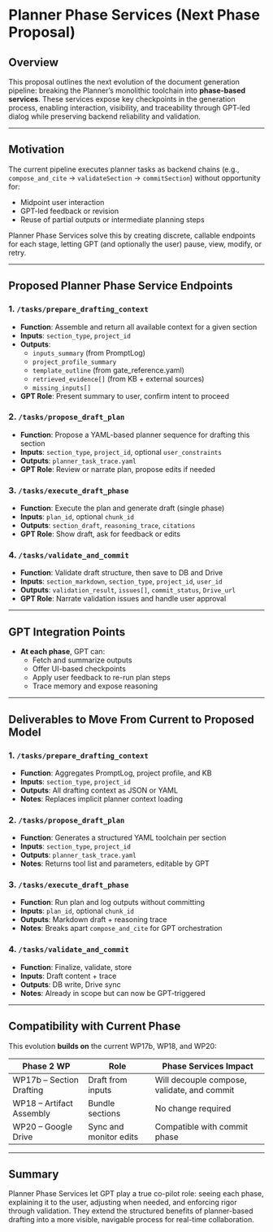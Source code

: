 # Planner Phase Services (Next Phase Proposal)

## Overview

This proposal outlines the next evolution of the document generation pipeline: breaking the Planner’s monolithic toolchain into **phase-based services**. These services expose key checkpoints in the generation process, enabling interaction, visibility, and traceability through GPT-led dialog while preserving backend reliability and validation.

---

## Motivation

The current pipeline executes planner tasks as backend chains (e.g., `compose_and_cite` → `validateSection` → `commitSection`) without opportunity for:
- Midpoint user interaction
- GPT-led feedback or revision
- Reuse of partial outputs or intermediate planning steps

Planner Phase Services solve this by creating discrete, callable endpoints for each stage, letting GPT (and optionally the user) pause, view, modify, or retry.

---

## Proposed Planner Phase Service Endpoints

### 1. `/tasks/prepare_drafting_context`
- **Function**: Assemble and return all available context for a given section
- **Inputs**: `section_type`, `project_id`
- **Outputs**:
  - `inputs_summary` (from PromptLog)
  - `project_profile_summary`
  - `template_outline` (from gate_reference.yaml)
  - `retrieved_evidence[]` (from KB + external sources)
  - `missing_inputs[]`
- **GPT Role**: Present summary to user, confirm intent to proceed

### 2. `/tasks/propose_draft_plan`
- **Function**: Propose a YAML-based planner sequence for drafting this section
- **Inputs**: `section_type`, `project_id`, optional `user_constraints`
- **Outputs**: `planner_task_trace.yaml`
- **GPT Role**: Review or narrate plan, propose edits if needed

### 3. `/tasks/execute_draft_phase`
- **Function**: Execute the plan and generate draft (single phase)
- **Inputs**: `plan_id`, optional `chunk_id`
- **Outputs**: `section_draft`, `reasoning_trace`, `citations`
- **GPT Role**: Show draft, ask for feedback or edits

### 4. `/tasks/validate_and_commit`
- **Function**: Validate draft structure, then save to DB and Drive
- **Inputs**: `section_markdown`, `section_type`, `project_id`, `user_id`
- **Outputs**: `validation_result`, `issues[]`, `commit_status`, `Drive_url`
- **GPT Role**: Narrate validation issues and handle user approval

---

## GPT Integration Points
- **At each phase**, GPT can:
  - Fetch and summarize outputs
  - Offer UI-based checkpoints
  - Apply user feedback to re-run plan steps
  - Trace memory and expose reasoning

---

## Deliverables to Move From Current to Proposed Model

### 1. `/tasks/prepare_drafting_context`
- **Function**: Aggregates PromptLog, project profile, and KB
- **Inputs**: `section_type`, `project_id`
- **Outputs**: All drafting context as JSON or YAML
- **Notes**: Replaces implicit planner context loading

### 2. `/tasks/propose_draft_plan`
- **Function**: Generates a structured YAML toolchain per section
- **Inputs**: `section_type`, `project_id`
- **Outputs**: `planner_task_trace.yaml`
- **Notes**: Returns tool list and parameters, editable by GPT

### 3. `/tasks/execute_draft_phase`
- **Function**: Run plan and log outputs without committing
- **Inputs**: `plan_id`, optional `chunk_id`
- **Outputs**: Markdown draft + reasoning trace
- **Notes**: Breaks apart `compose_and_cite` for GPT orchestration

### 4. `/tasks/validate_and_commit`
- **Function**: Finalize, validate, store
- **Inputs**: Draft content + trace
- **Outputs**: DB write, Drive sync
- **Notes**: Already in scope but can now be GPT-triggered

---

## Compatibility with Current Phase

This evolution **builds on** the current WP17b, WP18, and WP20:

| Phase 2 WP | Role | Phase Services Impact |
|------------|------|------------------------|
| WP17b – Section Drafting | Draft from inputs | Will decouple compose, validate, and commit |
| WP18 – Artifact Assembly | Bundle sections | No change required |
| WP20 – Google Drive | Sync and monitor edits | Compatible with commit phase |

---

## Summary
Planner Phase Services let GPT play a true co-pilot role: seeing each phase, explaining it to the user, adjusting when needed, and enforcing rigor through validation. They extend the structured benefits of planner-based drafting into a more visible, navigable process for real-time collaboration.